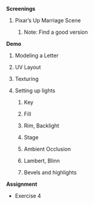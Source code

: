**Screenings**

1. Pixar’s Up Marriage Scene

    1. Note: Find a good version

**Demo**

1. Modeling a Letter

2. UV Layout

3. Texturing

4. Setting up lights

    1. Key

    2. Fill

    3. Rim, Backlight

    4. Stage

    5. Ambient Occlusion

    6. Lambert, Blinn

    7. Bevels and highlights

**Assignment**

* Exercise 4

